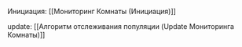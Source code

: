 Инициация:
[[Мониторинг Комнаты (Инициация)]]


update:
[[Алгоритм отслеживания популяции (Update Мониторинга Комнаты)]]